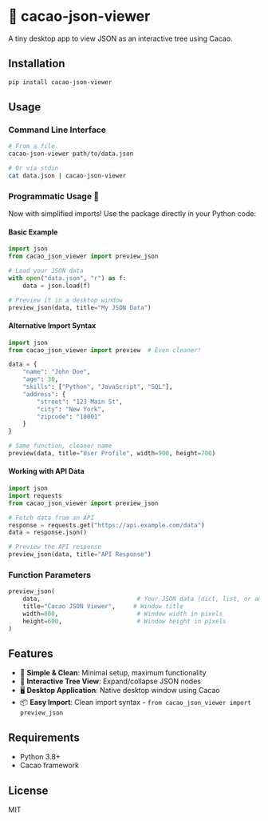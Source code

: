 # 🍫 cacao-json-viewer

A tiny desktop app to view JSON as an interactive tree using Cacao.

## Installation

```bash
pip install cacao-json-viewer
```

## Usage

### Command Line Interface

```bash
# From a file
cacao-json-viewer path/to/data.json

# Or via stdin
cat data.json | cacao-json-viewer
```

### Programmatic Usage 🍫

Now with simplified imports! Use the package directly in your Python code:

#### Basic Example

```python
import json
from cacao_json_viewer import preview_json

# Load your JSON data
with open("data.json", "r") as f:
    data = json.load(f)

# Preview it in a desktop window
preview_json(data, title="My JSON Data")
```

#### Alternative Import Syntax

```python
import json
from cacao_json_viewer import preview  # Even cleaner!

data = {
    "name": "John Doe",
    "age": 30,
    "skills": ["Python", "JavaScript", "SQL"],
    "address": {
        "street": "123 Main St",
        "city": "New York",
        "zipcode": "10001"
    }
}

# Same function, cleaner name
preview(data, title="User Profile", width=900, height=700)
```

#### Working with API Data

```python
import json
import requests
from cacao_json_viewer import preview_json

# Fetch data from an API
response = requests.get("https://api.example.com/data")
data = response.json()

# Preview the API response
preview_json(data, title="API Response")
```

### Function Parameters

```python
preview_json(
    data,                           # Your JSON data (dict, list, or any JSON-serializable object)
    title="Cacao JSON Viewer",     # Window title
    width=800,                      # Window width in pixels
    height=600,                     # Window height in pixels
)
```

## Features

- 🍫 **Simple & Clean**: Minimal setup, maximum functionality
- 🌳 **Interactive Tree View**: Expand/collapse JSON nodes
- 🖥️ **Desktop Application**: Native desktop window using Cacao
- 📦 **Easy Import**: Clean import syntax - `from cacao_json_viewer import preview_json`

## Requirements

- Python 3.8+
- Cacao framework

## License

MIT